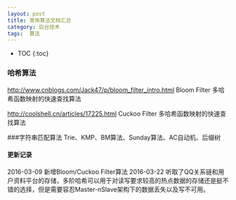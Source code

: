 ```yaml
---
layout: post
title: 常用算法文档汇总
category: 后台技术
tags:  算法
---
```


* TOC
{:toc}

### 哈希算法

http://www.cnblogs.com/Jack47/p/bloom_filter_intro.html Bloom Filter  多哈希函数映射的快速查找算法

http://coolshell.cn/articles/17225.html   Cuckoo Filter  多哈希函数映射的快速查找算法



###字符串匹配算法
Trie、KMP、BM算法、Sunday算法、AC自动机、后缀树







#### 更新记录
 2016-03-09 新增Bloom/Cuckoo Filter算法
 2016-03-22 听取了QQ关系链和用户资料平台的存储，多阶哈希可以用于对读写要求较高的热点数据的存储还是挺不错的选择，但是需要容忍Master-nSlave架构下的数据丢失以及写不可用。